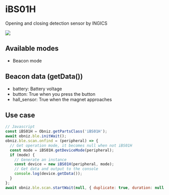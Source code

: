 # iBS01H

Opening and closing detection sensor by INGICS

![](image.jpg)

## Available modes

- Beacon mode

## Beacon data (getData())

- battery: Battery voltage
- button: True when you press the button
- hall_sensor: True when the magnet approaches

## Use case

```javascript
// Javascript
const iBS01H = Obniz.getPartsClass('iBS01H');
await obniz.ble.initWait();
obniz.ble.scan.onfind = (peripheral) => {
  // Get operation mode, it becomes null when not iBS01H
  const mode = iBS01H.getDeviceMode(peripheral);
  if (mode) {
    // Generate an instance
    const device = new iBS01H(peripheral, mode);
    // Get data and output to the console
    console.log(device.getData());
  }
};
await obniz.ble.scan.startWait(null, { duplicate: true, duration: null });
```
